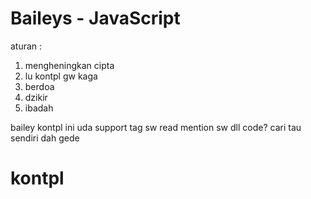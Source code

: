 # Baileys - JavaScript 

aturan :
1. mengheningkan cipta
2. lu kontpl gw kaga
3. berdoa
4. dzikir
5. ibadah

bailey kontpl ini uda support tag sw read mention sw dll
code? cari tau sendiri dah gede


# kontpl

